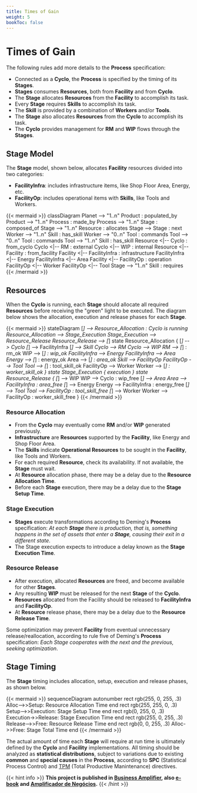 ```yaml
---
title: Times of Gain
weight: 5
bookToc: false
---
```

# Times of Gain

The following rules add more details to the **Process** specification:

- Connected as a **Cyclo**, the **Process** is specified by the timing of its **Stages**.
- **Stages** consumes **Resources**, both from **Facility** and from **Cyclo**.
- The **Stage** allocates **Resources** from the **Facility** to accomplish its task.
- Every **Stage** requires **Skills** to accomplish its task.
- The **Skill** is provided by a combination of **Workers** and/or **Tools**.
- The **Stage** also allocates **Resources** from the **Cyclo** to accomplish its task.
- The **Cyclo** provides management for **RM** and **WIP** flows through the **Stages**.

## Stage Model

The **Stage** model, shown below, allocates **Facility** resources divided into two categories:

- **FacilityInfra**: includes infrastructure items, like Shop Floor Area, Energy, etc.
- **FacilityOp**: includes operational items with **Skills**, like Tools and Workers.

{{< mermaid >}}
classDiagram
    Planet --> "1..n" Product : populated_by
    Product --> "1..n" Process : made_by
    Process --> "1..n" Stage : composed_of
    Stage --> "1..n" Resource : allocates
    Stage --> Stage : next
    Worker --> "1..n" Skill : has_skill
    Worker --> "0..n" Tool : commands
    Tool --> "0..n" Tool : commands
    Tool --> "1..n" Skill : has_skill
    Resource <|-- Cyclo : from_cyclo
    Cyclo <|-- RM : external
    Cyclo <|-- WIP : internal
    Resource <|-- Facility : from_facility
    Facility <|-- FacilityInfra : infrastructure
    FacilityInfra <|-- Energy
    FacilityInfra <|-- Area
    Facility <|-- FacilityOp : operation
    FacilityOp <|-- Worker
    FacilityOp <|-- Tool
    Stage --> "1..n" Skill : requires
{{< /mermaid >}}

## Resources

When the **Cyclo** is running, each **Stage** should allocate all required **Resources** before receiving the "green" light to be executed. The diagram below shows the allocation, execution and release phases for each **Stage**.

{{< mermaid >}}
stateDiagram
    [*] --> Resource_Allocation : Cyclo is running
    Resource_Allocation --> Stage_Execution
    Stage_Execution --> Resource_Release
    Resource_Release --> [*]
    state Resource_Allocation {
        [*] --> Cyclo
        [*] --> FacilityInfra
        [*] --> Skill
        Cyclo --> RM
        Cyclo --> WIP
        RM --> [*] : rm_ok
        WIP --> [*] : wip_ok
        FacilityInfra --> Energy
        FacilityInfra --> Area
        Energy --> [*] : energy_ok
        Area --> [*] : area_ok
        Skill --> FacilityOp
        FacilityOp --> Tool
        Tool --> [*] : tool_skill_ok
        FacilityOp --> Worker
        Worker --> [*] : worker_skill_ok
    }
    state Stage_Execution {
        execution
    }
    state Resource_Release {
        [*] --> WIP
        WIP --> Cyclo : wip_free
        [*] --> Area
        Area --> FacilityInfra : area_free
        [*] --> Energy
        Energy --> FacilityInfra : energy_free
        [*] --> Tool
        Tool --> FacilityOp : tool_skill_free
        [*] --> Worker
        Worker --> FacilityOp : worker_skill_free
    }
{{< /mermaid >}}

### Resource Allocation

- From the **Cyclo** may eventually come **RM** and/or **WIP** generated previously.
- **Infrastructure** are **Resources** supported by the **Facility**, like Energy and Shop Floor Area.
- The **Skills** indicate **Operational Resources** to be sought in the **Facility**, like Tools and Workers.
- For each required **Resource**, check its availability. If not available, the **Stage** must wait.
- At **Resource** allocation phase, there may be a delay due to the **Resource Allocation Time**.
- Before each **Stage** execution, there may be a delay due to the **Stage Setup Time**.

### Stage Execution

- **Stages** execute transformations according to Deming's **Process** specification: *At each **Stage** there is production, that is, something happens in the set of assets that enter a **Stage**, causing their exit in a different state*.
- The Stage execution expects to introduce a delay known as the **Stage Execution Time**.

### Resource Release

- After execution, allocated **Resources** are freed, and become available for other **Stages**.
- Any resulting **WIP** must be released for the next **Stage** of the **Cyclo**.
- **Resources** allocated from the Facility should be released to **FacilityInfra** and **FacilityOp**.
- At **Resource** release phase, there may be a delay due to the **Resource Release Time**.

Some optimization may prevent **Facility** from eventual unnecessary release/reallocation, according to rule five of Deming's **Process** specification: *Each Stage cooperates with the next and the previous, seeking optimization*.

## Stage Timing
 
The **Stage** timing includes allocation, setup, execution and release phases, as shown below.

{{< mermaid >}}
sequenceDiagram
    autonumber
    rect rgb(255, 0, 255, .3)
        Alloc-->>Setup: Resource Allocation Time
    end
    rect rgb(255, 255, 0, .3)
        Setup-->>Execution: Stage Setup Time
    end
    rect rgb(0, 255, 0, .3)
        Execution->>Release: Stage Execution Time
    end
    rect rgb(255, 0, 255, .3)
        Release-->>Free: Resource Release Time
    end
    rect rgb(0, 0, 255, .3)
        Alloc->>Free: Stage Total Time
    end
{{< /mermaid >}}

The actual amount of time each **Stage** will require at run time is ultimately defined by the **Cyclo** and **Facility** implementations. All timing should be analyzed as **statistical distributions**, subject to variations due to existing **common** and **special causes** in the **Process**, according to **SPC** (Statistical Process Control) and [TPM](/docs/posts/tpm/) (Total Productive Manintenance) directives.

{{< hint info >}}
**This project is published in [Business Amplifier](https://www.amazon.com/Business-Amplifier-M-Sc-Motta-Lopes/dp/B083XGK14Q), also [e-book](https://www.amazon.com/Business-Amplifier-Jose-Motta-Lopes-ebook-dp-B086L6V6QY/dp/B086L6V6QY/) and [Amplificador de Negócios](https://www.amazon.com/M-Sc-Jose-Motta-Lopes/dp/8592301009).**
{{< /hint >}}
